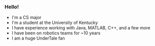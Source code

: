 ### Hello!

* I'm a CS major
* I'm a student at the University of Kentucky
* I have experience working with Java, MATLAB, C++, and a few more
* I have been on robotics teams for ~10 years
* I am a huge UnderTale fan
